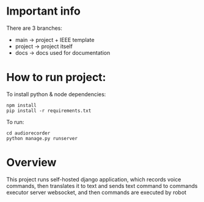 # Important info
There are 3 branches:
- main 		-> project + IEEE template
 - project		-> project itself
- docs			-> docs used for documentation

# How to run project:

To install python & node dependencies:

    npm install
    pip install -r requirements.txt

To run:

    cd audiorecorder
    python manage.py runserver


# Overview

This project runs self-hosted django application, which records voice commands, then translates it to text and sends text command to commands executor server websocket, and then commands are executed by robot
